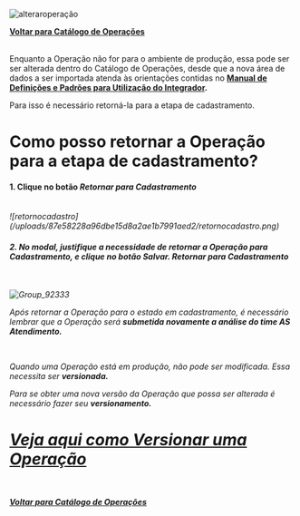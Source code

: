 ![alteraroperação](/uploads/efdf1449933f8d0c37fef9c384d24e46/alteraroperação.png)

[**Voltar para Catálogo de Operações**](https://fontes.intranet.bb.com.br/ctl/publico/atendimento/-/blob/master/Catalogo_de_Operacoes/Catalogo_de_Opderacoes.md)


<br>Enquanto a Operação não for para o ambiente de produção, essa pode ser ser alterada dentro do Catálogo de Operações, desde que a nova área de dados a ser importada atenda às orientações contidas no <b>[Manual de Definições e Padrões para Utilização do Integrador](https://digitizar.intranet.bb.com.br/digitizar/course/view.php?id=193).</b>
<p>
Para isso é necessário retorná-la para a etapa de cadastramento.<p>

# Como posso retornar a Operação para a etapa de cadastramento?

#### 1. Clique no botão <i>Retornar para Cadastramento<i>
<br>
![retornocadastro](/uploads/87e58228a96dbe15d8a2ae1b7991aed2/retornocadastro.png)

#### 2. No modal, justifique a necessidade de retornar a Operação para Cadastramento, e clique no botão <i>Salvar</i>. <i>Retornar para Cadastramento<i>
<br>

![Group_92333](/uploads/bc0f3523264879a538e06c9e34401b1c/Group_92333.png)


Após retornar a Operação para o estado em cadastramento, é necessário lembrar que a Operação será <b>submetida novamente a análise do time AS Atendimento.</b>

<br>

Quando uma Operação está em produção, não pode ser modificada. Essa necessita ser <b>versionada.</b><p>
Para se obter uma nova versão da Operação que possa ser alterada é necessário fazer seu <b>versionamento.</b>

# [**Veja aqui como Versionar uma Operação**](https://fontes.intranet.bb.com.br/ctl/publico/atendimento/-/blob/master/Catalogo_de_Operacoes/Opera%C3%A7%C3%A3o_versionamento.md)

<br>


 
 [**Voltar para Catálogo de Operações**](https://fontes.intranet.bb.com.br/ctl/publico/atendimento/-/blob/master/Catalogo_de_Operacoes/Catalogo_de_Opderacoes.md)



